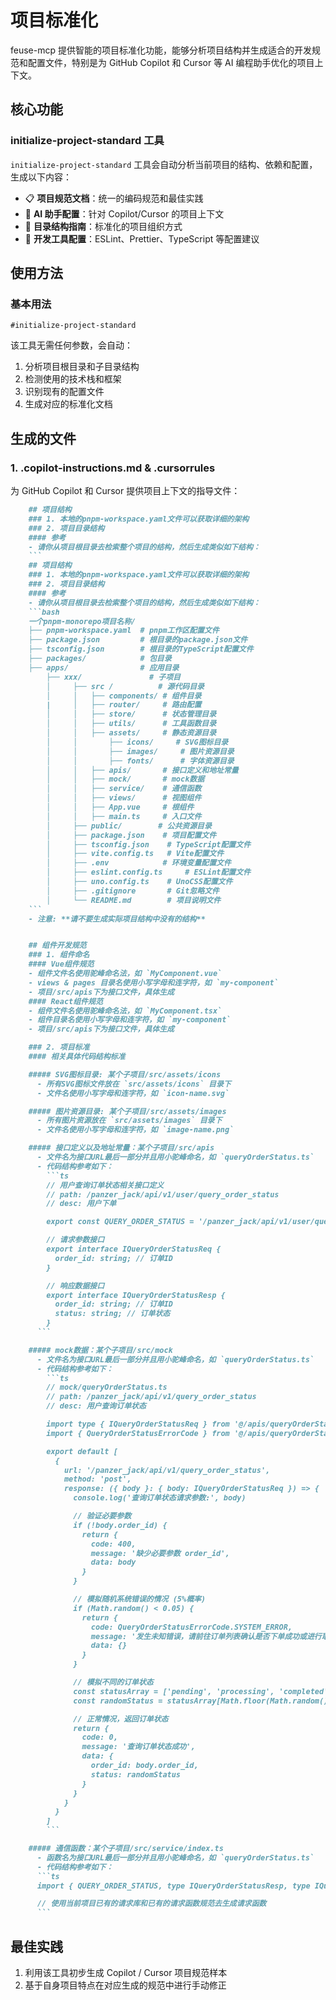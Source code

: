 # 项目标准化

feuse-mcp 提供智能的项目标准化功能，能够分析项目结构并生成适合的开发规范和配置文件，特别是为 GitHub Copilot 和 Cursor 等 AI 编程助手优化的项目上下文。

## 核心功能

### initialize-project-standard 工具

`initialize-project-standard` 工具会自动分析当前项目的结构、依赖和配置，生成以下内容：

- 📋 **项目规范文档**：统一的编码规范和最佳实践
- 🤖 **AI 助手配置**：针对 Copilot/Cursor 的项目上下文
- 📁 **目录结构指南**：标准化的项目组织方式
- 🔧 **开发工具配置**：ESLint、Prettier、TypeScript 等配置建议

## 使用方法

### 基本用法

```
#initialize-project-standard
```

该工具无需任何参数，会自动：
1. 分析项目根目录和子目录结构
2. 检测使用的技术栈和框架
3. 识别现有的配置文件
4. 生成对应的标准化文档

## 生成的文件

### 1. .copilot-instructions.md & .cursorrules
为 GitHub Copilot 和 Cursor 提供项目上下文的指导文件：

```markdown
    ## 项目结构
    ### 1. 本地的pnpm-workspace.yaml文件可以获取详细的架构
    ### 2. 项目目录结构
    #### 参考
    - 请你从项目根目录去检索整个项目的结构，然后生成类似如下结构：
    ```
    ## 项目结构
    ### 1. 本地的pnpm-workspace.yaml文件可以获取详细的架构
    ### 2. 项目目录结构
    #### 参考
    - 请你从项目根目录去检索整个项目的结构，然后生成类似如下结构：
    ```bash
    一个pnpm-monorepo项目名称/
    ├── pnpm-workspace.yaml  # pnpm工作区配置文件
    ├── package.json         # 根目录的package.json文件
    ├── tsconfig.json        # 根目录的TypeScript配置文件
    ├── packages/            # 包目录
    ├── apps/                # 应用目录
        ├── xxx/               # 子项目
        │     ├── src /          # 源代码目录
        │     │   ├── components/ # 组件目录
        |     │   ├── router/     # 路由配置
        │     │   ├── store/      # 状态管理目录
        │     │   ├── utils/      # 工具函数目录
        │     │   ├── assets/     # 静态资源目录
        │     │       ├── icons/     # SVG图标目录
        │     │       ├── images/     # 图片资源目录
        │     │       ├── fonts/      # 字体资源目录
        │     │   ├── apis/       # 接口定义和地址常量
        │     │   ├── mock/       # mock数据
        │     │   ├── service/    # 通信函数
        │     │   ├── views/      # 视图组件
        │     │   ├── App.vue     # 根组件
        │     │   ├── main.ts     # 入口文件
        │     ├── public/        # 公共资源目录
        │     ├── package.json    # 项目配置文件
        │     ├── tsconfig.json    # TypeScript配置文件
        │     ├── vite.config.ts   # Vite配置文件
        │     ├── .env            # 环境变量配置文件
        │     ├── eslint.config.ts     # ESLint配置文件
        │     ├── uno.config.ts    # UnoCSS配置文件
        │     ├── .gitignore       # Git忽略文件
        │     └── README.md        # 项目说明文件
    ```
    - 注意: **请不要生成实际项目结构中没有的结构**


    ## 组件开发规范
    ### 1. 组件命名
    #### Vue组件规范
    - 组件文件名使用驼峰命名法，如 `MyComponent.vue`
    - views & pages 目录名使用小写字母和连字符，如 `my-component`
    - 项目/src/apis下为接口文件，具体生成
    #### React组件规范
    - 组件文件名使用驼峰命名法，如 `MyComponent.tsx`
    - 组件目录名使用小写字母和连字符，如 `my-component`
    - 项目/src/apis下为接口文件，具体生成

    ### 2. 项目标准
    #### 相关具体代码结构标准

    ##### SVG图标目录: 某个子项目/src/assets/icons
      - 所有SVG图标文件放在 `src/assets/icons` 目录下
      - 文件名使用小写字母和连字符，如 `icon-name.svg`

    ##### 图片资源目录: 某个子项目/src/assets/images
      - 所有图片资源放在 `src/assets/images` 目录下
      - 文件名使用小写字母和连字符，如 `image-name.png`

    ##### 接口定义以及地址常量：某个子项目/src/apis
      - 文件名为接口URL最后一部分并且用小驼峰命名，如 `queryOrderStatus.ts`
      - 代码结构参考如下：
        ```ts
        // 用户查询订单状态相关接口定义
        // path: /panzer_jack/api/v1/user/query_order_status
        // desc: 用户下单

        export const QUERY_ORDER_STATUS = '/panzer_jack/api/v1/user/query_order_status'

        // 请求参数接口
        export interface IQueryOrderStatusReq {
          order_id: string; // 订单ID
        }

        // 响应数据接口
        export interface IQueryOrderStatusResp {
          order_id: string; // 订单ID
          status: string; // 订单状态
        }
      ```

    ##### mock数据：某个子项目/src/mock
      - 文件名为接口URL最后一部分并且用小驼峰命名，如 `queryOrderStatus.ts`
      - 代码结构参考如下：
        ```ts
        // mock/queryOrderStatus.ts
        // path: /panzer_jack/api/v1/query_order_status
        // desc: 用户查询订单状态

        import type { IQueryOrderStatusReq } from '@/apis/queryOrderStatus'
        import { QueryOrderStatusErrorCode } from '@/apis/queryOrderStatus'

        export default [
          {
            url: '/panzer_jack/api/v1/query_order_status',
            method: 'post',
            response: ({ body }: { body: IQueryOrderStatusReq }) => {
              console.log('查询订单状态请求参数:', body)

              // 验证必要参数
              if (!body.order_id) {
                return {
                  code: 400,
                  message: '缺少必要参数 order_id',
                  data: body
                }
              }

              // 模拟随机系统错误的情况 (5%概率)
              if (Math.random() < 0.05) {
                return {
                  code: QueryOrderStatusErrorCode.SYSTEM_ERROR,
                  message: '发生未知错误，请前往订单列表确认是否下单成功或进行取消操作（订单列表展示可能有15分钟延迟）',
                  data: {}
                }
              }

              // 模拟不同的订单状态
              const statusArray = ['pending', 'processing', 'completed', 'cancelled']
              const randomStatus = statusArray[Math.floor(Math.random() * statusArray.length)]

              // 正常情况，返回订单状态
              return {
                code: 0,
                message: '查询订单状态成功',
                data: {
                  order_id: body.order_id,
                  status: randomStatus
                }
              }
            }
          }
        ]
        ```

    ##### 通信函数：某个子项目/src/service/index.ts
      - 函数名为接口URL最后一部分并且用小驼峰命名，如 `queryOrderStatus.ts`
      - 代码结构参考如下：
      ```ts
      import { QUERY_ORDER_STATUS, type IQueryOrderStatusResp, type IQueryOrderStatusReq } from '@/apis/queryOrderStatus.ts'

      // 使用当前项目已有的请求库和已有的请求函数规范去生成请求函数
      ```
```

## 最佳实践
1. 利用该工具初步生成 Copilot / Cursor 项目规范样本
2. 基于自身项目特点在对应生成的规范中进行手动修正
